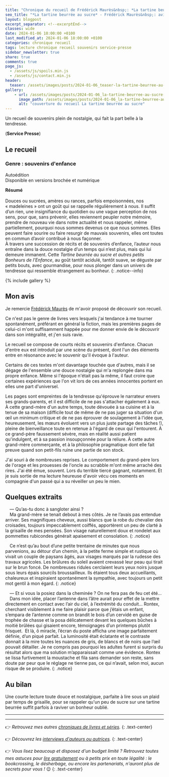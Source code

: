 ```yaml
---
title: "Chronique du recueil de Frédérick Maurès&nbsp;: *La tartine beurrée au sucre*"
seo_title: "*La tartine beurrée au sucre* - Frédérick Maurès&nbsp;: avis de lecture"
layout: blogpost
excerpt_separator: <!--excerptEnd-->
classes: wide
date: 2024-01-06 18:00:00 +0100
last_modified_at: 2024-01-06 18:00:00 +0100
categories: chronique recueil
tags: lecture chronique recueil souvenirs service-presse
sidebar_newsletter: true
share: true
comments: true
page_js:
  - /assets/js/spoils.min.js
  - /assets/js/contact.min.js
header:
  teaser: /assets/images/posts/2024-01-06_teaser-la-tartine-beurree-au-sucre.webp
gallery:
    - url: /assets/images/posts/2024-01-06_la-tartine-beurree-au-sucre-cover.webp
      image_path: /assets/images/posts/2024-01-06_la-tartine-beurree-au-sucre-cover.webp
      alt: "couverture du recueil La tartine beurrée au sucre"
---
```


Un recueil de souvenirs plein de nostalgie, qui fait la part belle à la tendresse.
<!--excerptEnd-->

<span class="fa fa-book-reader rating_checked"></span> (**Service Presse**)


## Le recueil

### Genre&nbsp;: souvenirs d'enfance

Autoédition<br />
Disponible en versions brochée et numérique

**Résumé**<br /><br />
Douces ou sucrées, amères ou rances, parfois empoisonnées, nos «&nbsp;madeleines&nbsp;» ont un goût qui se rappelle régulièrement à nous. Il suffit d’un rien, une insignifiance du quotidien ou une vague perception de nos sens, pour que, sans prévenir, elles reviennent peupler notre mémoire, prendre de nouveau vie dans notre actualité et nous rappeler, même partiellement, pourquoi nous sommes devenus ce que nous sommes. Elles peuvent faire sourire ou faire resurgir de mauvais souvenirs, elles ont toutes en commun d’avoir contribué à nous façonner.<br/>
À travers une succession de récits et de souvenirs d’enfance, l’auteur nous entraîne dans la douce nostalgie d’un temps qui n’est plus, mais qui lui demeure immanent. Cette *Tartine beurrée au sucre et autres petits Bonheurs de l’Enfance*, au goût tantôt acidulé, tantôt suave, se déguste par petits bouts, avec gourmandise, pour nous plonger dans un univers de tendresse qui ressemble étrangement au bonheur.
{: .notice--info}

{% include gallery %}


## Mon avis

Je remercie <a href="https://www.frederickmaures.com/" target="_blank">Frédérick Maurès</a> de m'avoir proposé de découvrir son recueil.

Ce n'est pas le genre de livres vers lesquels j'ai tendance à me tourner spontanément, préférant en général la fiction,
mais les premières pages de celui-ci m'ont suffisamment happée pour me donner envie de le découvrir dans son intégralité, et j'en suis ravie.

Le recueil se compose de courts récits et souvenirs d'enfance. Chacun d'entre eux est introduit par une scène du présent,
dont l'un des éléments entre en résonance avec le souvenir qu'il évoque à l'auteur.

Certains de ces textes m'ont davantage touchée que d'autres, mais il se dégage de l'ensemble une douce nostalgie qui m'a replongée
dans ma propre enfance. Même si l'époque n'était pas la même, il faut croire que certaines expériences que l'on vit lors de ces
années innocentes portent en elles une part d'universel.

Les pages sont empreintes de la tendresse qu'éprouve le narrateur envers ses grands-parents, et il est difficile de ne pas
s'attacher également à eux. À cette grand-mère d'un autre temps, toute dévouée à sa cuisine et à la tenue de sa maison
(difficile tout de même de ne pas juger sa situation d'un &oelig;il un minimum critique et de ne pas éprouver de soulagement à l'idée que,
heureusement, les m&oelig;urs évoluent vers un plus juste partage des tâches&nbsp;!),
pleine de bienveillance toute en retenue à l'égard de ceux qui l'entourent.
À ce grand-père faussement sévère, mais en réalité aussi patient qu'indulgent, et à sa passion insoupçonnée pour la reliure. À cette autre
grand-mère commerçante, et à la philosophie pragmatique dont elle fait preuve quand son petit-fils ruine une partie de son stock.

J'ai souri à de nombreuses reprises. Le comportement du grand-père lors de l'orage et les prouesses de l'oncle au scrabble m'ont même arraché 
des rires. J'ai été émue, souvent. Lors du terrible tiercé gagnant, notamment. Et je suis sortie de ma lecture heureuse d'avoir vécu ces moments
en compagnie d'un passé qui a su réveiller un peu le mien.


## Quelques extraits

<span style="margin-left: 1em;"></span>—&nbsp;Qu’as-tu donc à sangloter ainsi&nbsp;?<br/>
<span style="margin-left: 1em;"></span>Ma grand-mère se tenait debout à mes côtés. Je ne l’avais pas entendue arriver. Ses magnifiques cheveux, aussi blancs que la robe du chevalier des croisades, toujours impeccablement coiffés, apportèrent un peu de clarté à la grisaille de mes pensées. Son visage naturellement doux et rondelet aux pommettes rubicondes générait apaisement et consolation.
{: .notice}

<span style="margin-left: 1em;"></span>Ce n’est qu’au bout d’une petite trentaine de minutes que nous parvenions, au détour d’un chemin, à la petite ferme simple et rustique où vivait un couple de paysans âgés, aux visages marqués par la rudesse des travaux agricoles. Les brûlures du soleil avaient crevassé leur peau qui tirait sur le brun foncé. De nombreuses ridules cerclaient leurs yeux noirs jusque sous leurs épais sourcils broussailleux. Ils étaient tous deux accueillants, chaleureux et inspiraient spontanément la sympathie, avec toujours un petit mot gentil à mon égard.
{: .notice}

<span style="margin-left: 1em;"></span>—&nbsp;Et si vous la posiez dans la cheminée&nbsp;? On ne fera pas de feu cet été…<br/>
<span style="margin-left: 1em;"></span>Dans mon idée, placer l’antenne dans l’âtre aurait pour effet de la mettre directement en contact avec l’air du ciel, à l’extrémité du conduit… Rontex, cherchant visiblement à me faire plaisir parce que j’étais un enfant, s’empara de l’antenne comme on brandit le bois d’un cervidé en guise de trophée de chasse et la posa délicatement devant les quelques bûches à moitié brûlées qui gisaient encore, témoignages d’un printemps plutôt frisquet.  Et là, ô miracle, l’écran du poste afficha une image parfaitement définie, d’un piqué parfait. La luminosité était éclatante et le contraste donnait à la mire toutes les nuances de gris, de blancs et de noirs que l’œil pouvait détailler. Je ne compris pas pourquoi les adultes furent si surpris du résultat alors que ma solution m’apparaissait comme une évidence. Rontex se lissa furtivement la moustache et fila sans demander son reste, sans doute par peur que le réglage ne tienne pas, ce qui n’avait, selon moi, aucun risque de se produire. 
{: .notice}

## Au bilan

Une courte lecture toute douce et nostalgique, parfaite à lire sous un plaid par temps de grisaille, pour se rappeler
qu'un peu de sucre sur une tartine beurrée suffit parfois à raviver un bonheur oublié.


---
---
👉 *Retrouvez mes autres [chroniques de livres et séries](/blog/tags#chronique).*
{: .text-center}

👉 *Découvrez les [interviews d'auteurs ou autrices](/blog/tags#interview).*
{: .text-center}

👉 *Vous lisez beaucoup et disposez d'un budget limité&nbsp;? Retrouvez toutes mes astuces pour [lire gratuitement](/lecture/2022/08/22/lire-gratuitement.html) ou à petits prix en toute légalité&nbsp;: le bookcrossing, le désherbage, ou encore les partenariats, n'auront plus de secrets pour vous&nbsp;!* 😉
{: .text-center}